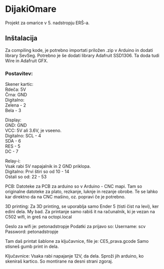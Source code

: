 # DijakiOmare

Projekt za omarice v 5. nadstropju ERŠ-a. 

## Inštalacija
Za compiling kode, je potrebno importati priložen .zip v Arduino in dodati library SevSeg.
Potrebno je še dodati library Adafruit SSD1306. Ta doda tudi Wire in Adafruit GFX.

### Postavitev:
Skener kartic:\
Rdeča: 5V\
Črna: GND\
Digitalno:\
Zelena - 2\
Bela - 3

Display:\
GND: GND\
VCC: 5V ali 3.6V, je vseeno.\
Digitalno: SCL - 4\
           SDA - 6\
           RES - 5\
           DC - 7

Relay-i:\
Vsak rabi 5V napajalnik in 2 GND priklopa.\
Digitalno: Prvi štiri so od 10 - 14\
           Ostali so od: 22 - 53



PCB:
Datoteke za PCB za arduino so v Arduino - CNC mapi.
Tam so originalne datoteke za plato, rezkanje, luknje in rezanje obrobe.
Te se lahko kar direktno da na CNC mašino, oz. popravi če je potrebno.

3D printing:
Za 3D printing, se uporablja samo Ender 5 (tisti čist na levi), ker edini dela. My bad.
Za printanje samo rabiš it na računalnik, ki je vezan na C502 wifi, in greš na octopi.local

Geslo za wifi je: petonadstropje
Podatki za prijavo so:
Username: scv
Password: petonadstropje

Tam daš printat šablone za ključavnice, file je: CE5_prava.gcode
Samo stisneš gumb print in dela.

Ključavnice:
Vsaka rabi napajanje 12V, da dela. Sproži jih arduino, ko skeniraš kartico.
So montirane na desni strani zgoraj.


